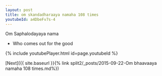 ```yaml
---
layout: post
title: om skandadharaaya namaha 108 times
youtubeId: a4DbeFv7s-4
---
```

 
 
Om Saphalodayaya nama 
 
 -  Who comes out for the good 
 
  
 
  
 
 
 
 
 
 


{% include youtubePlayer.html id=page.youtubeId %}
 
[Next]({{ site.baseurl }}{% link  split2/_posts/2015-09-22-Om bhaavaaya namaha 108 times.md%})
 
